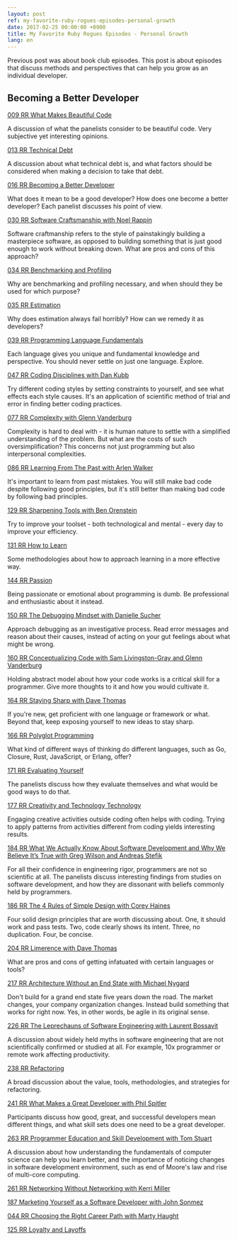 ```yaml
---
layout: post
ref: my-favorite-ruby-rogues-episodes-personal-growth
date: 2017-02-25 00:00:00 +0900
title: My Favorite Ruby Rogues Episodes - Personal Growth
lang: en
---
```


Previous post was about book club episodes. This post is about episodes that
discuss methods and perspectives that can help you grow as an individual
developer.

## Becoming a Better Developer

[009 RR What Makes Beautiful Code](https://devchat.tv/ruby-rogues/what-makes-beautiful-code)

A discussion of what the panelists consider to be beautiful code. Very
subjective yet interesting opinions.

[013 RR Technical Debt](https://devchat.tv/ruby-rogues/013-rr-technical-debt)

A discussion about what technical debt is, and what factors should be
considered when making a decision to take that debt.

[016 RR Becoming a Better Developer](https://devchat.tv/ruby-rogues/016-rr-becoming-a-better-developer)

What does it mean to be a good developer? How does one become a better
developer? Each panelist discusses his point of view.

[030 RR Software Craftsmanship with Noel Rappin](https://devchat.tv/ruby-rogues/030-rr-software-craftsmanship-with-noel-rappin)

Software craftmanship refers to the style of painstakingly building
a masterpiece software, as opposed to building something that is just good
enough to work without breaking down. What are pros and cons of this approach?

[034 RR Benchmarking and Profiling](https://devchat.tv/ruby-rogues/034-rr-benchmarking-and-profiling)

Why are benchmarking and profiling necessary, and when should they be used for
which purpose?

[035 RR Estimation](https://devchat.tv/ruby-rogues/035-rr-estimation)

Why does estimation always fail horribly? How can we remedy it as developers?

[039 RR Programming Language Fundamentals](https://devchat.tv/ruby-rogues/039-rr-programming-language-fundamentals)

Each language gives you unique and fundamental knowledge and perspective. You
should never settle on just one language. Explore.

[047 RR Coding Disciplines with Dan Kubb](https://devchat.tv/ruby-rogues/047-rr-coding-disciplines-with-dan-kubb)

Try different coding styles by setting constraints to yourself, and see what
effects each style causes. It's an application of scientific method of trial
and error in finding better coding practices.

[077 RR Complexity with Glenn Vanderburg](https://devchat.tv/ruby-rogues/077-rr-complexity-with-glenn-vanderburg)

Complexity is hard to deal with - it is human nature to settle with
a simplified understanding of the problem. But what are the costs of such
oversimplification? This concerns not just programming but also interpersonal
complexities.

[086 RR Learning From The Past with Arlen Walker](https://devchat.tv/ruby-rogues/086-rr-learning-from-the-past-with-arlen-walker)

It's important to learn from past mistakes. You will still make bad code
despite following good principles, but it's still better than making bad code
by following bad principles. 

[129 RR Sharpening Tools with Ben Orenstein](https://devchat.tv/ruby-rogues/129-rr-sharpening-tools-with-ben-orenstein)

Try to improve your toolset - both technological and mental - every day to
improve your efficiency.

[131 RR How to Learn](https://devchat.tv/ruby-rogues/131-rr-how-to-learn)

Some methodologies about how to approach learning in a more effective way.

[144 RR Passion](https://devchat.tv/ruby-rogues/144-rr-passion)

Being passionate or emotional about programming is dumb. Be professional and
enthusiastic about it instead. 

[150 RR The Debugging Mindset with Danielle Sucher](https://devchat.tv/ruby-rogues/150-rr-the-debugging-mindset-with-danielle-sucher)

Approach debugging as an investigative process. Read error messages and reason
about their causes, instead of acting on your gut feelings about what might be
wrong.

[160 RR Conceptualizing Code with Sam Livingston-Gray and Glenn Vanderburg](https://devchat.tv/ruby-rogues/160-rr-conceptualizing-code-with-sam-livingston-gray-and-glenn-vanderburg)

Holding abstract model about how your code works is a critical skill for
a programmer. Give more thoughts to it and how you would cultivate it.

[164 RR Staying Sharp with Dave Thomas](https://devchat.tv/ruby-rogues/164-rr-staying-sharp-with-dave-thomas)

If you're new, get proficient with one language or framework or what. Beyond
that, keep exposing yourself to new ideas to stay sharp. 

[166 RR Polyglot Programming](https://devchat.tv/ruby-rogues/166-rr-polyglot-programming)

What kind of different ways of thinking do different languages, such as Go,
Closure, Rust, JavaScript, or Erlang, offer?

[171 RR Evaluating Yourself](https://devchat.tv/ruby-rogues/171-rr-evaluating-yourself)

The panelists discuss how they evaluate themselves and what would be good ways
to do that.

[177 RR Creativity and Technology Technology](https://devchat.tv/ruby-rogues/177-rr-creativity-and-technology)

Engaging creative activities outside coding often helps with coding. Trying to
apply patterns from activities different from coding yields interesting
results.

[184 RR What We Actually Know About Software Development and Why We Believe
It’s True with Greg Wilson and Andreas Stefik](https://devchat.tv/ruby-rogues/184-rr-what-we-actually-know-about-software-development-and-why-we-believe-its-true-with-greg-wilson-and-andreas-stefik)

For all their confidence in engineering rigor, programmers are not so
scientific at all. The panelists discuss interesting findings from studies on
software development, and how they are dissonant with beliefs commonly held by
programmers.

[186 RR The 4 Rules of Simple Design with Corey Haines](https://devchat.tv/ruby-rogues/186-rr-the-4-rules-of-simple-design-with-corey-haines)

Four solid design principles that are worth discussing about. One, it should
work and pass tests. Two, code clearly shows its intent. Three, no duplication.
Four, be concise.

[204 RR Limerence with Dave Thomas](https://devchat.tv/ruby-rogues/204-rr-limerence-with-dave-thomas)

What are pros and cons of getting infatuated with certain languages or tools?

[217 RR Architecture Without an End State with Michael Nygard](https://devchat.tv/ruby-rogues/217-rr-architecture-without-an-end-state-with-michael-nygard)

Don't build for a grand end state five years down the road. The market changes,
your company organization changes. Instead build something that works for right
now. Yes, in other words, be agile in its original sense.

[226 RR The Leprechauns of Software Engineering with Laurent Bossavit](https://devchat.tv/ruby-rogues/226-rr-the-leprechauns-of-software-engineering-with-laurent-bossavit)

A discussion about widely held myths in software engineering that are not
scientifically confirmed or studied at all. For example, 10x programmer or
remote work affecting productivity.

[238 RR Refactoring](https://devchat.tv/ruby-rogues/238-rr-refactoring)

A broad discussion about the value, tools, methodologies, and strategies for
refactoring.

[241 RR What Makes a Great Developer with Phil Spitler](https://devchat.tv/ruby-rogues/241-rr-what-makes-a-great-developer-with-phil-spitler)

Participants discuss how good, great, and successful developers mean different
things, and what skill sets does one need to be a great developer.

[263 RR Programmer Education and Skill Development with Tom Stuart](https://devchat.tv/ruby-rogues/263-rr-programmer-education-and-skill-development-with-tom-stuart)

A discussion about how understanding the fundamentals of computer science can
help you learn better, and the importance of noticing changes in software
development environment, such as end of Moore's law and rise of multi-core
computing.

[261 RR Networking Without Networking with Kerri Miller](https://devchat.tv/ruby-rogues/261-rr-networking-without-networking-with-kerri-miller)

[187 Marketing Yourself as a Software Developer with John Sonmez](https://devchat.tv/ruby-rogues/187-marketing-yourself-as-a-software-developer-with-john-sonmez)

[044 RR Choosing the Right Career Path with Marty Haught](https://devchat.tv/ruby-rogues/044-rr-choosing-the-right-career-path-with-marty-haught)

[125 RR Loyalty and Layoffs](https://devchat.tv/ruby-rogues/125-rr-loyalty-and-layoffs)
